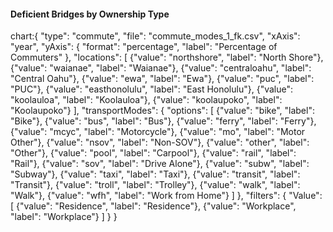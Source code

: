 #### Deficient Bridges by Ownership Type

chart:{
"type": "commute",
"file": "commute_modes_1_fk.csv",
"xAxis": "year",
"yAxis": {
"format": "percentage",
"label": "Percentage of Commuters"
},
"locations": [
{"value": "northshore", "label": "North Shore"},
{"value": "waianae", "label": "Waianae"},
{"value": "centraloahu", "label": "Central Oahu"},
{"value": "ewa", "label": "Ewa"},
{"value": "puc", "label": "PUC"},
{"value": "easthonolulu", "label": "East Honolulu"},
{"value": "koolauloa", "label": "Koolauloa"},
{"value": "koolaupoko", "label": "Koolaupoko"}
],
"transportModes": {
"options": [
{"value": "bike", "label": "Bike"},
{"value": "bus", "label": "Bus"},
{"value": "ferry", "label": "Ferry"},
{"value": "mcyc", "label": "Motorcycle"},
{"value": "mo", "label": "Motor Other"},
{"value": "nsov", "label": "Non-SOV"},
{"value": "other", "label": "Other"},
{"value": "pool", "label": "Carpool"},
{"value": "rail", "label": "Rail"},
{"value": "sov", "label": "Drive Alone"},
{"value": "subw", "label": "Subway"},
{"value": "taxi", "label": "Taxi"},
{"value": "transit", "label": "Transit"},
{"value": "troll", "label": "Trolley"},
{"value": "walk", "label": "Walk"},
{"value": "wfh", "label": "Work from Home"}
]
},
"filters": {
"Value": [
{"value": "Residence", "label": "Residence"},
{"value": "Workplace", "label": "Workplace"}
]
}
}
